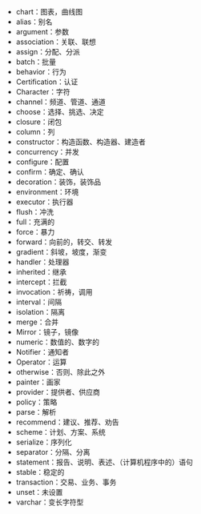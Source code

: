 - chart：图表，曲线图
- alias：别名
- argument：参数
- association：关联、联想
- assign：分配、分派
- batch：批量
- behavior：行为
- Certification：认证
- Character：字符
- channel：频道、管道、通道
- choose：选择、挑选、决定
- closure：闭包
- column：列
- constructor：构造函数、构造器、建造者
- concurrency：并发
- configure：配置
- confirm：确定、确认
- decoration：装饰，装饰品
- environment：环境
- executor：执行器
- flush：冲洗
- full：充满的
- force：暴力
- forward：向前的，转交、转发
- gradient：斜坡，坡度，渐变
- handler：处理器
- inherited：继承
- intercept：拦截
- invocation：祈祷，调用
- interval：间隔
- isolation：隔离
- merge：合并
- Mirror：镜子，镜像
- numeric：数值的、数字的
- Notifier：通知者
- Operator：运算
- otherwise：否则、除此之外
- painter：画家
- provider：提供者、供应商
- policy：策略
- parse：解析
- recommend：建议、推荐、劝告
- scheme：计划、方案、系统
- serialize：序列化
- separator：分隔、分离
- statement：报告、说明、表述、（计算机程序中的）语句
- stable：稳定的
- transaction：交易、业务、事务
- unset：未设置
- varchar：变长字符型
